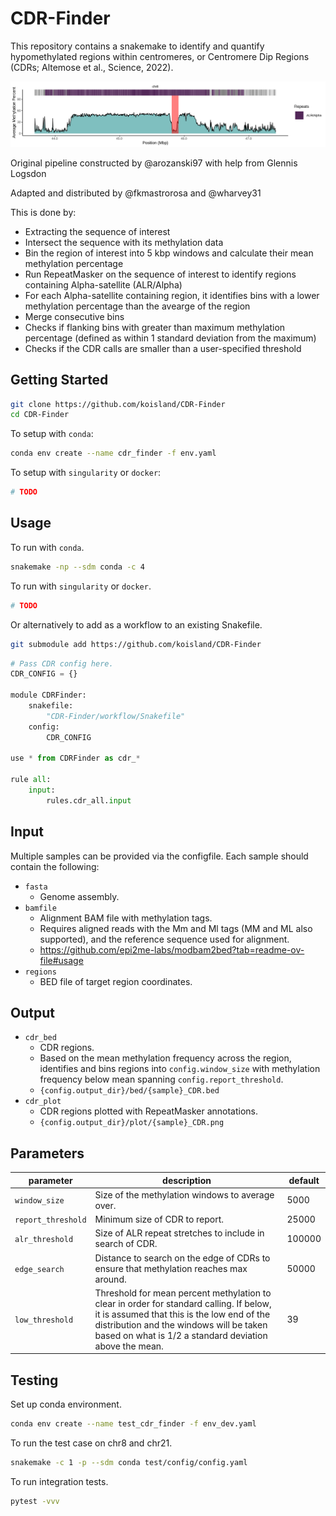 # CDR-Finder
This repository contains a snakemake to identify and quantify hypomethylated regions within centromeres, or Centromere Dip Regions (CDRs; Altemose et al., Science, 2022).

![](docs/CHM13_CDR.png)

Original pipeline constructed by @arozanski97 with help from Glennis Logsdon

Adapted and distributed by @fkmastrorosa and @wharvey31

This is done by:
- Extracting the sequence of interest
- Intersect the sequence with its methylation data
- Bin the region of interest into 5 kbp windows and calculate their mean methylation percentage
- Run RepeatMasker on the sequence of interest to identify regions containing Alpha-satellite (ALR/Alpha)
- For each Alpha-satellite containing region, it identifies bins with a lower methylation percentage than the avearge of the region
- Merge consecutive bins
- Checks if flanking bins with greater than maximum methylation percentage (defined as within 1 standard deviation from the maximum)
- Checks if the CDR calls are smaller than a user-specified threshold


## Getting Started
```bash
git clone https://github.com/koisland/CDR-Finder
cd CDR-Finder
```

To setup with `conda`:
```bash
conda env create --name cdr_finder -f env.yaml
```

To setup with `singularity` or `docker`:
```bash
# TODO
```

## Usage
To run with `conda`.
```bash
snakemake -np --sdm conda -c 4
```

To run with `singularity` or `docker`.
```bash
# TODO
```

Or alternatively to add as a workflow to an existing Snakefile.
```bash
git submodule add https://github.com/koisland/CDR-Finder
```

```python
# Pass CDR config here.
CDR_CONFIG = {}

module CDRFinder:
    snakefile:
        "CDR-Finder/workflow/Snakefile"
    config:
        CDR_CONFIG

use * from CDRFinder as cdr_*

rule all:
    input:
        rules.cdr_all.input
```

## Input
Multiple samples can be provided via the configfile. Each sample should contain the following:
- `fasta`
    * Genome assembly.
- `bamfile`
    * Alignment BAM file with methylation tags.
    * Requires aligned reads with the Mm and Ml tags (MM and ML also supported), and the reference sequence used for alignment.
    * https://github.com/epi2me-labs/modbam2bed?tab=readme-ov-file#usage
- `regions`
    * BED file of target region coordinates.

## Output
- `cdr_bed`
    * CDR regions.
    * Based on the mean methylation frequency across the region, identifies and bins regions into `config.window_size` with methylation frequency below mean spanning `config.report_threshold`.
    * `{config.output_dir}/bed/{sample}_CDR.bed`
- `cdr_plot`
    * CDR regions plotted with RepeatMasker annotations.
    * `{config.output_dir}/plot/{sample}_CDR.png`

## Parameters
|parameter|description|default|
|-|-|-|
|`window_size`|Size of the methylation windows to average over.|5000|
|`report_threshold`|Minimum size of CDR to report.|25000|
|`alr_threshold`|Size of ALR repeat stretches to include in search of CDR.|100000|
|`edge_search`| Distance to search on the edge of CDRs to ensure that methylation reaches max around.|50000|
|`low_threshold`|Threshold for mean percent methylation to clear in order for standard calling. If below, it is assumed that this is the low end of the distribution and the windows will be taken based on what is 1/2 a standard deviation above the mean.|39|

## Testing
Set up conda environment.
```bash
conda env create --name test_cdr_finder -f env_dev.yaml
```

To run the test case on chr8 and chr21.
```bash
snakemake -c 1 -p --sdm conda test/config/config.yaml
```

To run integration tests.
```bash
pytest -vvv
```
